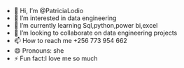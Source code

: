 - 👋 Hi, I’m @PatriciaLodio
- 👀 I’m interested in data engineering 
- 🌱 I’m currently learning Sql,python,power bi,excel
- 💞️ I’m looking to collaborate on data engineering projects
- 📫 How to reach me +256 773 954 662
- 😄 Pronouns: she
- ⚡ Fun fact:I love me so much

<!---
PatriciaLodio/PatriciaLodio is a ✨ special ✨ repository because its `README.md` (this file) appears on your GitHub profile.
You can click the Preview link to take a look at your changes.
--->
